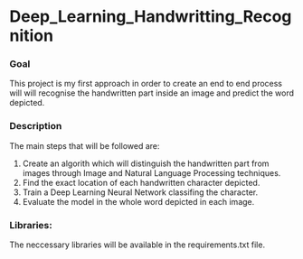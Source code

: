 # Deep_Learning_Handwritting_Recognition

### Goal
This project is my first approach in order to create an end to end process will will recognise the handwritten part inside an image and predict the word depicted. 

### Description
The main steps that will be followed are:
1) Create an algorith which will distinguish the handwritten part from images through Image and Natural Language Processing techniques.
2) Find the exact location of each handwritten character depicted.
3) Train a Deep Learning Neural Network classifing the character.
4) Evaluate the model in the whole word depicted in each image.

### Libraries: 

The neccessary libraries will be available in the requirements.txt file.
